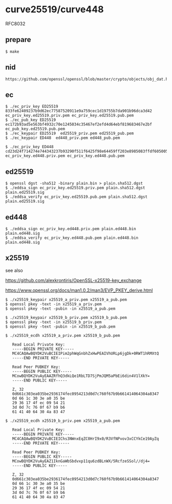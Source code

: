 # curve25519/curve448

RFC8032 

## prepare

    $ make

## nid

    https://github.com/openssl/openssl/blob/master/crypto/objects/obj_dat.h

## ec


    $ ./ec_priv_key ED25519 833fe62409237b9d62ec77587520911e9a759cec1d19755b7da901b96dca3d42 ec_priv_key.ed25519.priv.pem ec_priv_key.ed25519.pub.pem 
    $ ./ec_pub_key ED25519  ec172b93ad5e563bf4932c70e1245034c35467ef2efd4d64ebf819683467e2bf ec_pub_key.ed25519.pub.pem 
    $ ./ec_keypair ED25519  ed25519_priv.pem ed25519_pub.pem
    $ ./ec_keypair ED448  ed448_priv.pem ed448_pub.pem

    $ ./ec_priv_key ED448 cd23d24f714274e744343237b93290f511f6425f98e64459ff203e8985083ffdf60500553abc0e05cd02184bdb89c4ccd67e187951267eb328 ec_priv_key.ed448.priv.pem ec_priv_key.ed448.pub.pem

## ed25519

    $ openssl dgst -sha512 -binary plain.bin > plain.sha512.dgst
    $ ./eddsa_sign ec_priv_key.ed25519.priv.pem plain.sha512.dgst plain.ed25519.sig
    $ ./eddsa_verify ec_priv_key.ed25519.pub.pem plain.sha512.dgst plain.ed25519.sig    

## ed448
    
    $ ./eddsa_sign ec_priv_key.ed448.priv.pem plain.ed448.bin plain.ed448.sig
    $ ./eddsa_verify ec_priv_key.ed448.pub.pem plain.ed448.bin plain.ed448.sig    
    
## x25519

see also 

https://github.com/alexkrontiris/OpenSSL-x25519-key_exchange

https://www.openssl.org/docs/man1.0.2/man3/EVP_PKEY_derive.html

    $ ./x25519_keypair x25519_a_priv.pem x25519_a_pub.pem
    $ openssl pkey -text -in x25519_a_priv.pem
    $ openssl pkey -text -pubin -in x25519_a_pub.pem
    
    $ ./x25519_keypair x25519_b_priv.pem x25519_b_pub.pem
    $ openssl pkey -text -in x25519_b_priv.pem
    $ openssl pkey -text -pubin -in x25519_b_pub.pem
    
    $ ./x25519_ecdh x25519_a_priv.pem x25519_b_pub.pem

       Read Local Private Key:
       -----BEGIN PRIVATE KEY-----
       MC4CAQAwBQYDK2VuBCIEIPim2phWqGnbhZxHwPEAIVhURLp6jgDk+0RWT1hRMXtQ
       -----END PRIVATE KEY-----

       Read Peer PUBKEY Key:
       -----BEGIN PUBLIC KEY-----
       MCowBQYDK2VuAyEAAZRfhQ3dkLQe1RbLTD7SjPmJQM5aPbEi6din4V1lXkY=
       -----END PUBLIC KEY-----

       Z, 32
       0d661c303ea035be2936174fec0954213d0d7c760f67b9b661414064304a8347
       0d 66 1c 30 3e a0 35 be 
       29 36 17 4f ec 09 54 21 
       3d 0d 7c 76 0f 67 b9 b6 
       61 41 40 64 30 4a 83 47 

    $ ./x25519_ecdh x25519_b_priv.pem x25519_a_pub.pem

       Read Local Private Key:
       -----BEGIN PRIVATE KEY-----
       MC4CAQAwBQYDK2VuBCIEIChs3NWnxEqZC0HrI9x0/R3VfNPvov3xCCYkCe19AyZq
       -----END PRIVATE KEY-----

       Read Peer PUBKEY Key:
       -----BEGIN PUBLIC KEY-----
       MCowBQYDK2VuAyEAZ1IknGaWbSbdvxp11qu6zdBLnWX/5RcfzeSSol//dj4=
       -----END PUBLIC KEY-----

       Z, 32
       0d661c303ea035be2936174fec0954213d0d7c760f67b9b661414064304a8347
       0d 66 1c 30 3e a0 35 be 
       29 36 17 4f ec 09 54 21 
       3d 0d 7c 76 0f 67 b9 b6 
       61 41 40 64 30 4a 83 47 

